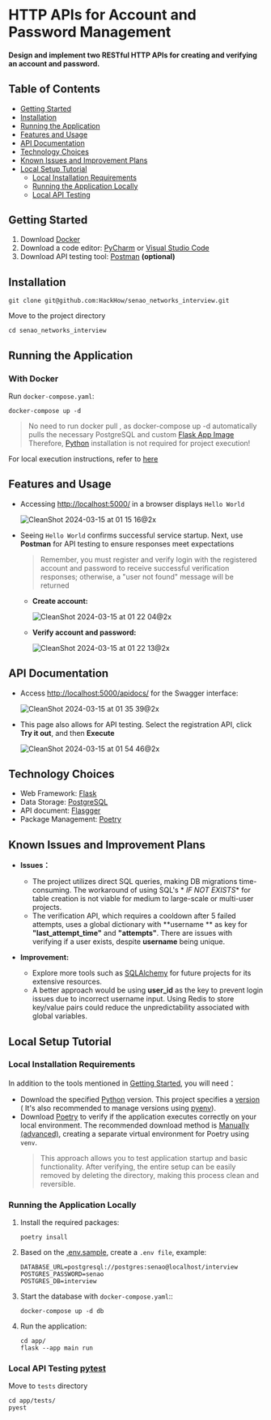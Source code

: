 # HTTP APIs for Account and Password Management

#### Design and implement two RESTful HTTP APIs for creating and verifying an account and password.

## Table of Contents

- [Getting Started](#getting-started)
- [Installation](#installation)
- [Running the Application](#running-the-application)
- [Features and Usage](#features-and-usage)
- [API Documentation](#api-documentation)
- [Technology Choices](#technology-choices)
- [Known Issues and Improvement Plans](#known-issues-and-improvement-plans)
- [Local Setup Tutorial](#local-setup-tutorial)
    - [Local Installation Requirements](#local-installation-requirements)
    - [Running the Application Locally](#running-the-application-locally)
    - [Local API Testing](#local-api-testing)

## Getting Started

1. Download [Docker](https://www.docker.com/products/docker-desktop/)
2. Download a code editor: [PyCharm](https://www.jetbrains.com/pycharm/download/?section=mac)
   or [Visual Studio Code](https://code.visualstudio.com/)
3. Download API testing tool: [Postman](https://www.postman.com/downloads/) **(optional)**

## Installation

```shell
git clone git@github.com:HackHow/senao_networks_interview.git
```

Move to the project directory

```shell
cd senao_networks_interview
```

## Running the Application

### With Docker

Run `docker-compose.yaml`:

```shell
docker-compose up -d
```

> No need to run docker pull <image>, as docker-compose up -d automatically pulls the necessary PostgreSQL and
> custom [Flask App Image](https://hub.docker.com/repository/docker/howard23/senao-networks-interview-flask-app/general)
> Therefore, [Python](https://www.python.org/) installation is not required for project execution!

For local execution instructions, refer to [here](#local-setup-tutorial)

## Features and Usage

- Accessing [http://localhost:5000/](http://localhost:5000/) in a browser displays `Hello World`

  ![CleanShot 2024-03-15 at 01 15 16@2x](https://github.com/HackHow/senao_networks_interview/assets/56557271/64b6a288-95e2-4f0b-9be3-ac426eae4a44)

- Seeing `Hello World` confirms successful service startup. Next, use **Postman** for API testing to ensure responses
  meet expectations
  > Remember, you must register and verify login with the registered account and password to receive successful
  verification responses; otherwise, a "user not found" message will be returned

    - **Create account:**

      ![CleanShot 2024-03-15 at 01 22 04@2x](https://github.com/HackHow/senao_networks_interview/assets/56557271/b9b82725-2e05-40f8-8455-a22df4223b29)

    - **Verify account and password:**

      ![CleanShot 2024-03-15 at 01 22 13@2x](https://github.com/HackHow/senao_networks_interview/assets/56557271/1f34ac80-47f4-4bdd-b3f4-dbe5d54bcf5c)

## API Documentation

- Access [http://localhost:5000/apidocs/](http://localhost:5000/apidocs/) for the Swagger interface:

  ![CleanShot 2024-03-15 at 01 35 39@2x](https://github.com/HackHow/senao_networks_interview/assets/56557271/eaa3cbba-45e6-4885-876c-b07f05ebb4ea)

- This page also allows for API testing. Select the registration API, click **Try it out**, and then **Execute**

  ![CleanShot 2024-03-15 at 01 54 46@2x](https://github.com/HackHow/senao_networks_interview/assets/56557271/910b363b-956a-4382-932e-3ef63667ef25)

## Technology Choices

- Web Framework: [Flask](https://flask.palletsprojects.com/en/3.0.x/)
- Data Storage: [PostgreSQL](https://www.postgresql.org/)
- API document: [Flasgger](https://github.com/flasgger/flasgger)
- Package Management: [Poetry](https://python-poetry.org/docs/)

## Known Issues and Improvement Plans

- **Issues：**
    - The project utilizes direct SQL queries, making DB migrations time-consuming. The workaround of using SQL's *
      *_IF NOT EXISTS_** for table creation is not viable for medium to large-scale or multi-user projects.
    - The verification API, which requires a cooldown after 5 failed attempts, uses a global dictionary with **username
      ** as key for **"last_attempt_time"** and **"attempts"**. There are issues with verifying if a user exists,
      despite **username** being unique.

- **Improvement:**
    - Explore more tools such as [SQLAlchemy](https://www.sqlalchemy.org/) for future projects for its extensive
      resources.
    - A better approach would be using **user_id** as the key to prevent login issues due to incorrect username input.
      Using Redis to store key/value pairs could reduce the unpredictability associated with global variables.

## Local Setup Tutorial

### Local Installation Requirements

In addition to the tools mentioned in [Getting Started](#getting-started), you will need：

- Download the specified [Python](https://www.python.org/) version. This project specifies
  a [version](https://github.com/HackHow/senao_networks_interview/blob/docs/add_user_guide_content/.python-version) (
  It's also recommended to manage versions using [pyenv](https://github.com/pyenv/pyenv?tab=readme-ov-file#unixmacos)).
- Download [Poetry](https://python-poetry.org/docs/#installation) to verify if the application executes correctly on
  your local environment. The recommended download method
  is [Manually (advanced)](https://python-poetry.org/docs/#installing-manually), creating a separate virtual environment
  for Poetry using `venv`.
  > This approach allows you to test application startup and basic functionality. After verifying,
  the entire setup can be easily removed by deleting the directory, making this process clean and reversible.

### Running the Application Locally

1. Install the required packages:
    ```shell
    poetry insall
    ```

2. Based on
   the [.env.sample](https://github.com/HackHow/senao_networks_interview/blob/docs/add_user_guide_content/.env.example),
   create a `.env file`, example:
    ```text
   DATABASE_URL=postgresql://postgres:senao@localhost/interview
    POSTGRES_PASSWORD=senao
    POSTGRES_DB=interview
   ```

3. Start the database with `docker-compose.yaml`::
    ```shell
    docker-compose up -d db
    ```

4. Run the application:
    ```shell
    cd app/
    flask --app main run 
    ```

### Local API Testing [pytest](https://docs.pytest.org/en/8.0.x/)

Move to `tests` directory

```shell
cd app/tests/
pyest
```

